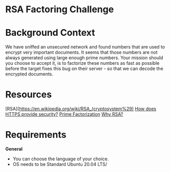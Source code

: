 # RSA Factoring Challenge

# Background Context
We have sniffed an unsecured network and found numbers that are used to
encrypt very important documents. It seems that those numbers are not
always generated using large enough prime numbers.
Your mission should you choose to accept it, is to factorize these numbers
as fast as possible before the target fixes this bug on their server - so
that we can decode the encrypted documents.

# Resources
[RSA](https://en.wikipedia.org/wiki/RSA_(cryptosystem%29)
[How does HTTPS provide security?](https://stackoverflow.com/questions/3968095/how-does-https-provide-security)
[Prime Factorization](https://privacycanada.net/mathematics/prime-factorization/)
[Why RSA?](https://jaredatandi.hashnode.dev/rsa-factoring)

# Requirements
**General**
* You can choose the language of your choice.
* OS needs to be Standard Ubuntu 20.04 LTS/

